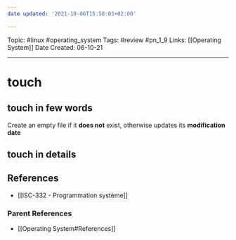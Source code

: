 ```yaml
---
date updated: '2021-10-06T15:58:03+02:00'

---
```


Topic: #linux #operating_system
Tags: #review #pn_1_9
Links: [[Operating System]]
Date Created: 06-10-21

---

# touch

## touch in few words

Create an empty file if it **does not** exist, otherwise updates its **modification date**

## touch in details

## References

- [[ISC-332 - Programmation système]]

### Parent References

- [[Operating System#References]]
